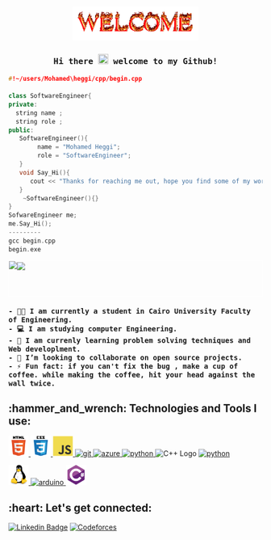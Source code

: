 
<!--
**mtheggi/mtheggi** is a ✨ _special_ ✨ repository because its `README.md` (this file) appears on your GitHub profile.

Here are some ideas to get you started:

- 🔭 I’m currently working on ...
- 🌱 I’m currently learning ...
- 👯 I’m looking to collaborate on ...
- 🤔 I’m looking for help with ...
- 💬 Ask me about ...
- 📫 How to reach me: ...
- 😄 Pronouns: ...
- ⚡ Fun fact: ...
-->

<p align="center">
  <img width="250" src="https://github.com/mtheggi/mtheggi/blob/main/imgs/welcome.gif">
</p>
<h3 align="center"><samp> Hi there <img src="https://user-images.githubusercontent.com/42378118/110234147-e3259600-7f4e-11eb-95be-0c4047144dea.gif" width="20" height="20">  welcome to my Github!</samp></h3>


```cpp
#!~/users/Mohamed\heggi/cpp/begin.cpp 

class SoftwareEngineer{
private: 
  string name ; 
  string role ;
public: 
   SoftwareEngineer(){
        name = "Mohamed Heggi"; 
        role = "SoftwareEngineer"; 
   }
   void Say_Hi(){
      cout << "Thanks for reaching me out, hope you find some of my work interesting." << endl; 
   } 
    ~SoftwareEngineer(){}
}
SofwareEngineer me; 
me.Say_Hi(); 
---------
gcc begin.cpp
begin.exe 
```

<!-- ![Anurag's GitHub stats](https://github-readme-stats.vercel.app/api?username=mtheggi&&count_private=true&show_icons=true&theme=dracula)

[![Top Langs](https://github-readme-stats.vercel.app/api/top-langs/?username=anuraghazra&layout=compact)](https://github.com/anuraghazra/github-readme-stats)
--> 
<div style="border:1px solid white;" >
<a href="https://github.com/anuraghazra/github-readme-stats">
  <img align="left" src="https://github-readme-stats.vercel.app/api?username=mtheggi&&count_private=true&show_icons=true&theme=dracula" />
   <img align="center" src="https://github-readme-stats.vercel.app/api/top-langs/?username=mtheggi&layout=compact&theme=dracula" />
</a> <br> <br> <br> <br>
</div>

<p>
<h4 align="left"><samp> - 👨‍🎓 I am currently a student in Cairo University Faculty of Engineering. <br>
  - 💻 I am studying computer Engineering. <br> 
  - 🧠 I am currenly learning problem solving techniques and Web developlment. <br>
  - 👯 I’m looking to collaborate on open source projects. <br>
  - ⚡ Fun fact: if you can't fix the bug , make a cup of coffee. while making the coffee, hit your head against the wall twice.
    </samp></h4>
  </p>


<h2 align="left">:hammer_and_wrench: Technologies and Tools I use:</h2>
<p align="left">
    <a href="https://www.w3.org/html/" target="_blank"> <img src="https://raw.githubusercontent.com/devicons/devicon/master/icons/html5/html5-original-wordmark.svg" alt="html5" width="40" height="40"/> </a>
    <a href="https://www.w3schools.com/css/" target="_blank"> <img src="https://raw.githubusercontent.com/devicons/devicon/master/icons/css3/css3-original-wordmark.svg" alt="css3" width="40" height="40"/> </a>
    <a href="https://developer.mozilla.org/en-US/docs/Web/JavaScript" target="_blank"> <img src="https://raw.githubusercontent.com/devicons/devicon/master/icons/javascript/javascript-original.svg" alt="javascript" width="40" height="40"/> </a>
<a href="https://git-scm.com/" target="_blank"> <img src="https://www.vectorlogo.zone/logos/git-scm/git-scm-icon.svg" alt="git" width="40" height="40"/> </a>
<a href="https://azure.microsoft.com/en-us/" target="_blank"> <img src="https://www.vectorlogo.zone/logos/microsoft_azure/microsoft_azure-icon.svg" alt="azure" width="40" height="40"/> </a>
 <a href="https://www.python.org/" target="_blank"> <img src="https://www.vectorlogo.zone/logos/python/python-icon.svg" alt="python" width="40" height="40"/> </a>
 <img src="https://raw.githubusercontent.com/isocpp/logos/master/cpp_logo.png" alt="C++ Logo" width="40" height="40" />
   <a href="www.mysql.com" target="_blank"> <img src="https://camo.githubusercontent.com/f85f882cb31eeaeee657ec955313015c30378e8f56c3dc2f06933b617a276cfd/68747470733a2f2f77372e706e6777696e672e636f6d2f706e67732f3734372f3739382f706e672d7472616e73706172656e742d6d7973716c2d6c6f676f2d6d7973716c2d64617461626173652d7765622d646576656c6f706d656e742d636f6d70757465722d736f6674776172652d646f6c7068696e2d6d6172696e652d6d616d6d616c2d616e696d616c732d746578742d7468756d626e61696c2e706e67" alt="python" width="40" height="40"/> </a>


 <a href="https://www.linux.org/" target="_blank" rel="noreferrer"> <img src="https://raw.githubusercontent.com/devicons/devicon/master/icons/linux/linux-original.svg" alt="linux" width="40" height="40"/> </a>
  <a href="https://www.arduino.cc/" target="_blank" rel="noreferrer"> <img src="https://cdn.worldvectorlogo.com/logos/arduino-1.svg" alt="arduino" width="40" height="40"/> </a> 
  <a href="https://www.w3schools.com/cs/" target="_blank" rel="noreferrer"> <img src="https://raw.githubusercontent.com/devicons/devicon/master/icons/csharp/csharp-original.svg" alt="csharp" width="40" height="40"/> </a> 
  
</p>

<h2 align="left">:heart: Let's get connected:</h2>

[![Linkedin Badge](https://img.shields.io/badge/-mohamedheggi-blue?style=flat-square&logo=Linkedin&logoColor=white&link=https://www.linkedin.com/in/mohamed-heggi/)](https://www.linkedin.com/in/mohamed-heggi-06abb9238/)
[![Codeforces](https://badges.joonhyung.xyz/codeforces/mtheggi.svg)](https://codeforces.com/mtheggi/jo_on)

